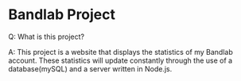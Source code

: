 # Bandlab Project

Q: What is this project?

A: This project is a website that displays the statistics of my Bandlab account. These statistics will update constantly through the use of a database(mySQL) and a server written in Node.js.

